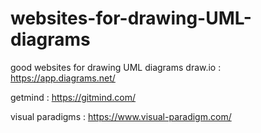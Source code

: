 # websites-for-drawing-UML-diagrams

good websites for drawing UML diagrams
draw.io : https://app.diagrams.net/

getmind : https://gitmind.com/

visual paradigms : https://www.visual-paradigm.com/
